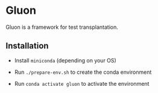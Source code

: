 # Gluon

Gluon is a framework for test transplantation.

## Installation

- Install `miniconda` (depending on your OS)

- Run `./prepare-env.sh` to create the conda environment

- Run `conda activate gluon` to activate the environment
